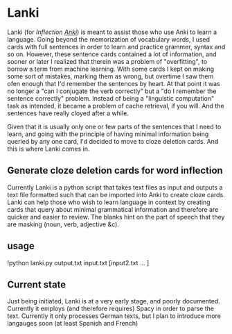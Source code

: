 # Lanki
Lanki (for *Inflection [Anki](https://apps.ankiweb.net/)*) is meant to assist those who use Anki to learn a language. Going beyond the memorization of vocabulary words, I used cards with full sentences in order to learn and practice grammer, syntax and so on. However, these sentence cards contained a lot of information, and sooner or later I realized that therein was a problem of "overfitting", to borrow a term from machine learning. With some cards I kept on making some sort of mistakes, marking them as wrong, but overtime I saw them ofen enough that I'd remember the sentences by heart. At that point it was no longer a "can I conjugate the verb correctly" but a "do I remember the sentence correctly" problem. Instead of being a "linguistic computation" task as intended, it became a problem of cache retrieval, if you will. And the sentences have really cloyed after a while.

Given that it is usually only one or few parts of the sentences that I need to learn, and going with the principle of having minimal information being queried by any one card, I'd decided to move to cloze deletion cards. And this is where Lanki comes in.

## Generate cloze deletion cards for word inflection
Currently Lanki is a python script that takes text files as input and outputs a text file formatted such that can be imported into Anki to create cloze cards. Lanki can help those who wish to learn language in context by creating cards that query about minimal grammatical information and therefore are quicker and easier to review. The blanks hint on the part of speech that they are masking (noun, verb, adjective &c).

## usage
!python lanki.py output.txt input.txt [input2.txt ... ]

## Current state
Just being initiated, Lanki is at a very early stage, and poorly documented. Currently it employs (and therefore requires) Spacy in order to parse the text. Currently it only processes German texts, but I plan to introduce more langauges soon (at least Spanish and French)
